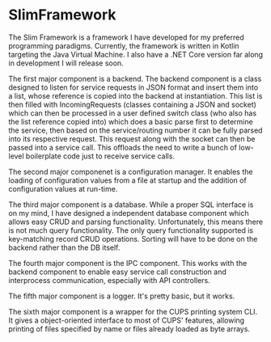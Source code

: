 # SlimFramework
The Slim Framework is a framework I have developed for my preferred programming paradigms.
Currently, the framework is written in Kotlin targeting the Java Virtual Machine. I also have a .NET Core version far along in development I will release soon.


The first major component is a backend. The backend component is a class designed to listen for service requests in JSON format and insert them into a list, whose reference is copied into the backend at instantiation. This list is then filled with IncomingRequests (classes containing a JSON and socket) which can then be processed in a user defined switch class (who also has the list reference copied into) which does a basic parse first to determine the service, then based on the service/routing number it can be fully parsed into its respective request. This request along with the socket can then be passed into a service call.  This offloads the need to write a bunch of low-level boilerplate code just to receive service calls.

The second major componenet is a configuration manager. It enables the loading of configuration values from a file at startup and the addition of configuration values at run-time.

The third major component is a database. While a proper SQL interface is on my mind, I have designed a independent database component which allows easy CRUD  and parsing functionality. Unfortunately, this means there is not much query functionality. The only query functionality supported is key-matching record CRUD operations. Sorting will have to be done on the backend rather than the DB itself.

The fourth major component is the IPC component. This works with the backend component to enable easy service call construction and interprocess communication, especially with API controllers.

The fifth major component is a logger. It's pretty basic, but it works.

The sixth major component is a wrapper for the CUPS printing system CLI. It gives a object-oriented interface to most of CUPS' features, allowing printing of files specified by name or files already loaded as byte arrays.
